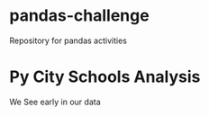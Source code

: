 # pandas-challenge
Repository for pandas activities

# Py City Schools Analysis

We See early in our data 